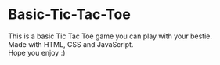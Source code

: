 # Basic-Tic-Tac-Toe
This is a basic Tic Tac Toe game you can play with your bestie.<br>
Made with HTML, CSS and JavaScript.<br>
Hope you enjoy :)
